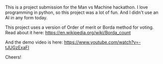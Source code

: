 This is a project submission for the Man vs Machine hackathon. I love programming in python, so this project was a lot of fun. And I didn't use an AI in any form today.

This project uses a version of Order of merit or Borda method for voting. Read about it here: https://en.wikipedia.org/wiki/Borda_count

And the demo video is here: https://www.youtube.com/watch?v=-tJUGzExaFI

Cheers!
